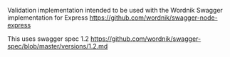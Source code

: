 Validation implementation intended to be used with the Wordnik Swagger implementation for Express
https://github.com/wordnik/swagger-node-express

This uses swagger spec 1.2
https://github.com/wordnik/swagger-spec/blob/master/versions/1.2.md